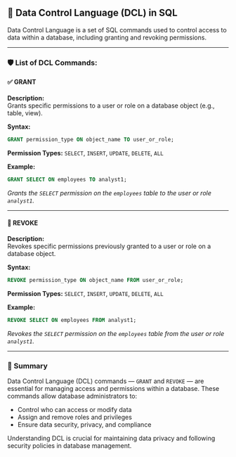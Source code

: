 ## 🔐 Data Control Language (DCL) in SQL

Data Control Language is a set of SQL commands used to control access to data within a database, including granting and revoking permissions.

---

### 🛡️ List of DCL Commands:

#### ✅ GRANT
**Description:**  
Grants specific permissions to a user or role on a database object (e.g., table, view).

**Syntax:**
```sql
GRANT permission_type ON object_name TO user_or_role;
```

**Permission Types:**
`SELECT`, `INSERT`, `UPDATE`, `DELETE`, `ALL`

**Example:**
```sql
GRANT SELECT ON employees TO analyst1;
```
*Grants the `SELECT` permission on the `employees` table to the user or role `analyst1`.*

---

#### 🚫 REVOKE
**Description:**  
Revokes specific permissions previously granted to a user or role on a database object.

**Syntax:**
```sql
REVOKE permission_type ON object_name FROM user_or_role;
```

**Permission Types:**
`SELECT`, `INSERT`, `UPDATE`, `DELETE`, `ALL`

**Example:**
```sql
REVOKE SELECT ON employees FROM analyst1;
```
*Revokes the `SELECT` permission on the `employees` table from the user or role `analyst1`.*

---

### 🧩 Summary
Data Control Language (DCL) commands — `GRANT` and `REVOKE` — are essential for managing access and permissions within a database. These commands allow database administrators to:
- Control who can access or modify data
- Assign and remove roles and privileges
- Ensure data security, privacy, and compliance

Understanding DCL is crucial for maintaining data privacy and following security policies in database management.
